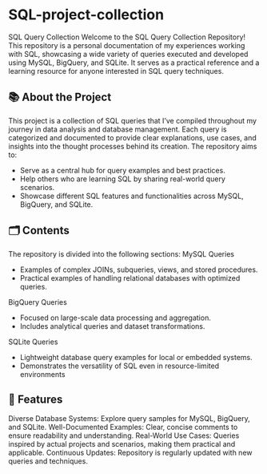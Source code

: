 # SQL-project-collection
SQL Query Collection
Welcome to the SQL Query Collection Repository! This repository is a personal documentation of my experiences working with SQL, showcasing a wide variety of queries executed and developed using MySQL, BigQuery, and SQLite. It serves as a practical reference and a learning resource for anyone interested in SQL query techniques.

## 📚 About the Project  
This project is a collection of SQL queries that I’ve compiled throughout my journey in data analysis and database management. Each query is categorized and documented to provide clear explanations, use cases, and insights into the thought processes behind its creation.
The repository aims to:
- Serve as a central hub for query examples and best practices.
- Help others who are learning SQL by sharing real-world query scenarios.
- Showcase different SQL features and functionalities across MySQL, BigQuery, and SQLite.

## 🗂️ Contents  
The repository is divided into the following sections:
MySQL Queries
- Examples of complex JOINs, subqueries, views, and stored procedures.
- Practical examples of handling relational databases with optimized queries.

BigQuery Queries
- Focused on large-scale data processing and aggregation.
- Includes analytical queries and dataset transformations.

SQLite Queries
- Lightweight database query examples for local or embedded systems.
- Demonstrates the versatility of SQL even in resource-limited environments

## 🚀 Features  
Diverse Database Systems: Explore query samples for MySQL, BigQuery, and SQLite.
Well-Documented Examples: Clear, concise comments to ensure readability and understanding.
Real-World Use Cases: Queries inspired by actual projects and scenarios, making them practical and applicable.
Continuous Updates: Repository is regularly updated with new queries and techniques.

